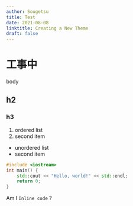 ```yaml
---
author: Sougetsu
title: Test
date: 2021-08-08
linktitle: Creating a New Theme
draft: false
---
```


# 工事中
body

## h2
### h3

1. ordered list
2. second item

* unordered list
* second item

```c++
#include <iostream>
int main() {
    std::cout << "Hello, world!" << std::endl;
    return 0;
}
```

Am I `Inline code` ?